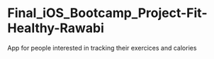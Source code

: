 # Final_iOS_Bootcamp_Project-Fit-Healthy-Rawabi
App for people interested in tracking their exercices and calories
